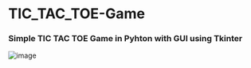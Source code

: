 # TIC_TAC_TOE-Game
### Simple TIC TAC TOE Game in Pyhton with GUI using Tkinter 
![image](https://user-images.githubusercontent.com/68602671/175803226-73a94efb-5788-41e1-936b-3d3537bb3f66.png)
